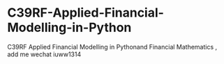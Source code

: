 # C39RF-Applied-Financial-Modelling-in-Python
C39RF Applied Financial Modelling in Pythonand Financial Mathematics , add me wechat iuww1314
